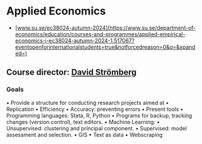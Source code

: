 # Applied Economics
- [www.su.se/ec38024-autumn-2024](https://www.su.se/department-of-economics/education/courses-and-programmes/applied-empirical-economics-i-ec38024-autumn-2024-1.517067?eventopenforinternationalstudents=true&notforcedreason=0&q=&xpanded=)
## Course director: [David Strömberg](https://davidstro.github.io/)
### Goals
• Provide a structure for conducting research projects aimed at
• Replication
• Efficiency
• Accuracy: preventing errors
• Present tools
• Programming languages: Stata, R, Python
• Programs for backup, tracking changes (version control), text editors.
• Machine Learning:
• Unsupervised: clustering and principal component.
• Supervised: model assessment and selection.
• GIS
• Text as data
• Webscraping
